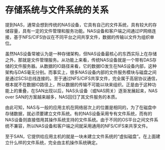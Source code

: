 # 存储系统与文件系统的关系

提到NAS，通常会想到传统的NAS设备，它具有自己的文件系统，具有较大的存储容量，具有一定的文件管理和服务功能。NAS设备和客户端之间通过IP网络连接，基于NFS/CIFS协议在不同平台之间共享文件，数据的传输以文件为组织单位。

虽然NAS设备常被认为是一种存储架构，但NAS设备最核心的东西实际上在存储之外，那就是文件管理服务。从功能上来看，传统NAS设备就是一个带有DAS存储的文件服务器。从数据的IO路径来看，它的数据IO发生在NAS设备内部，这种架构与DAS毫无分别。而事实上，很多NAS设备内部的文件服务模块与磁盘之间是通过SCSI总线连接的。至于通过NFS/CIFS共享文件，完全属于高层协议通信，根本就不在数据IO路径上，所以数据的传输不可能以块来组织。正是由于这种功能上的重叠，在SAN出现以后，NAS头设备（或NAS网关）逐渐发展起来，NAS over SAN的方案越来越多，NAS回归了其文件服务的本质。

由此可知，NAS与一般的应用主机在网络层次上的位置是相同的，为了在磁盘中存储数据，就必须要建立文件系统。有的NAS设备采用专有文件系统，而有的NAS设备则直接借用其操作系统支持的文件系统。由于不同的OS平台之间文件系统不兼容，所以NAS设备和客户端之间就采用通用的NFS/CIFS来共享文件。

至于SAN，它提供给应用主机的就是一块未建立文件系统的“虚拟磁盘”。在上面建立什么样的文件系统，完全由主机操作系统确定。